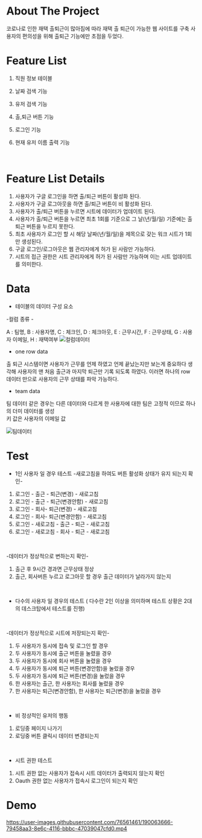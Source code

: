 # About The Project
코로나로 인한 재택 출퇴근이 많아짐에 따라 재택 출 퇴근이 가능한 웹 사이트를 구축
사용자의 편의성을 위해 출퇴근 기능에만 초점을 두었다.

# Feature List 
1. 직원 정보 테이블


2. 날짜 검색 기능
3. 유저 검색 기능
4. 출,퇴근 버튼 기능
5. 로그인 기능
6. 현재 유저 이름 출력 기능

<br/>

# Feature List Details
1. 사용자가 구글 로그인을 하면 출/퇴근 버튼이 활성화 된다.
2. 사용자가 구글 로그아웃을 하면 출/퇴근 버튼이 비 활성화 된다.
3. 사용자가 출/퇴근 버튼을 누르면 시트에 데이터가 업데이트 된다.
4. 사용자가 출/퇴근 버튼을 누르면 
최초 1회를 기준으로 그 날(년/월/일) 기준에는 출 퇴근 버튼을 누르지 못한다.
5. 최초 사용자가 로그인 할 시 해당 날짜(년/월/일)을 제목으로 갖는 워크 시트가 1회만 생성된다. 
6. 구글 로그인/로그아웃은 웹 관리자에게 허가 된 사람만 가능하다.
7. 시트의 접근 권한은 시트 관리자에게 허가 된 사람만 가능하며 이는 시트 업데이트를 의미한다.

# Data
* 테이블의 데이터 구성 요소

-컬럼 종류 -

A : 팀명, B : 사용자명, C : 체크인, D : 체크아웃, E : 근무시간, F : 근무상태, G : 사용자 이메일, H : 재택여부
![컬럼데이터](https://user-images.githubusercontent.com/76561461/190063308-952a6c4c-da10-4961-bf44-25b945c58b45.png)
<br/>

* one row data

 출 퇴근 시스템이면 사용자가 근무를 언제 하였고 언제 끝났는지만 보는게 중요하다 생각해 
 사용자의 맨 처음 출근과 마지막 퇴근만 기록  되도록 하였다.
이러면 하나의 row 데이터 만으로 사용자의 근무 상태를 파악 가능하다.

* team data

팀 데이터 같은 경우는 다른 데이터와 다르게
한 사용자에 대한 팀은 고정적 이므로
하나의 더미 데이터를 생성  
키 값은 사용자의 이메일 값

![팀데이터](https://user-images.githubusercontent.com/76561461/190063404-f7a0ac81-6899-4fde-9efc-9331510c7be3.png)
<br/>

# Test 
* 1인 사용자 일 경우 테스트
-새로고침을 하여도 버튼 활성화 상태가 유지 되는지 확인-
1.  로그인 - 출근 - 퇴근(변경) - 새로고침
2.  로그인 - 출근 - 퇴근(변경안함) - 새로고침
3.  로그인 - 회사- 퇴근(변경) - 새로고침
4.  로그인 - 회사- 퇴근(변경안함) - 새로고침
5.  로그인 - 새로고침 - 출근 - 퇴근 - 새로고침
6.  로그인 - 새로고침 - 회사 - 퇴근 - 새로고침
<br/>

-데이터가 정상적으로 변하는지 확인-
1.  출근 후 9시간 경과면 근무상태 정상
2.  출근, 회사버튼 누르고 로그아웃 할 경우 출근 데이터가 날라가지 않는지
<br/>

* 다수의 사용자 일 경우의 테스트
( 다수란 2인 이상을 의미하며 테스트 상황은 2대의 데스크탑에서 테스트를 진행)
<br/>

-데이터가 정상적으로 시트에 저장되는지 확인-
1. 두 사용자가 동시에 접속 및 로그인 할 경우
2. 두 사용자가 동시에 출근 버튼을 눌렸을 경우
3. 두 사용자가 동시에 회사 버튼을 눌렸을 경우
4. 두 사용자가 동시에 퇴근 버튼(변경안함)을 눌렀을 경우
5. 두 사용자가 동시에 퇴근 버튼(변경)을 눌렀을 경우
6. 한 사용자는 출근, 한 사용자는 회사를 눌렀을 경우
7. 한 사용자는 퇴근(변경안함), 한 사용자는 퇴근(변경)을 눌렀을 경우
<br/>

* 비 정상적인 유저의 행동
1. 로딩중 페이지 나가기
2. 로딩중 버튼 클릭시 데이터 변경되는지
<br/>

* 시트 권한 테스트
1. 시트 권한 없는 사용자가 접속시 시트 데이터가 출력되지 않는지 확인
2.  Oauth 권한 없는 사용자가 접속시 로그인이 되는지 확인
# Demo
https://user-images.githubusercontent.com/76561461/190063666-79458aa3-8e6c-4116-bbbc-47039047cfd0.mp4
